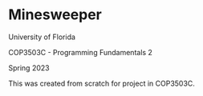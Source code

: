 # Minesweeper

University of Florida

COP3503C - Programming Fundamentals 2

Spring 2023


This was created from scratch for project in COP3503C.
